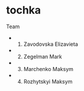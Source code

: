# tochka
Team 
* 1. Zavodovska Elizavieta
* 2. Zegelman Mark
* 3. Marchenko Maksym
* 4. Rozhytskyi Maksym